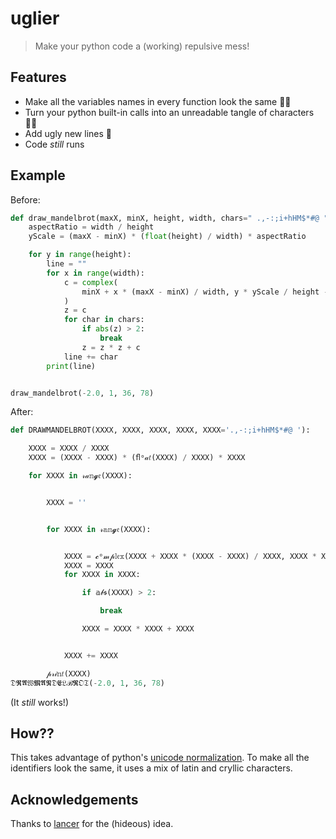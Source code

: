 # uglier

> Make your python code a (working) repulsive mess!

## Features
* Make all the variables names in every function look the same 🤸‍♀️
* Turn your python built-in calls into an unreadable tangle of characters  💁‍♀️
* Add ugly new lines 💩
* Code *still* runs

## Example

Before:
```python
def draw_mandelbrot(maxX, minX, height, width, chars=" .,-:;i+hHM$*#@ "):
    aspectRatio = width / height
    yScale = (maxX - minX) * (float(height) / width) * aspectRatio

    for y in range(height):
        line = ""
        for x in range(width):
            c = complex(
                minX + x * (maxX - minX) / width, y * yScale / height - yScale / 2
            )
            z = c
            for char in chars:
                if abs(z) > 2:
                    break
                z = z * z + c
            line += char
        print(line)


draw_mandelbrot(-2.0, 1, 36, 78)
```

After:
```python
def DRAWMANDELBROT(XХXX, ХХХХ, XХХХ, XXXХ, XХХX='.,-:;i+hHM$*#@ '):

    ХXXХ = XXXХ / XХХХ
    ХXХX = (XХXX - ХХХХ) * (ﬂᵒ𝒶𝑡(XХХХ) / XXXХ) * ХXXХ

    for ХXХХ in 𝓇𝒶𝕟𝓰𝔢(XХХХ):


        XXХХ = ''


        for ХXXX in 𝓇𝕒𝕟𝓰𝔢(XXXХ):


            XXХX = 𝓬ᵒ𝓂𝓅𝕝𝔢𝕩(ХХХХ + ХXXX * (XХXX - ХХХХ) / XXXХ, ХXХХ * ХXХX / XХХХ - ХXХX / 2)
            ХХXX = XXХX
            for XХXХ in XХХX:

                if 𝕒𝒷𝖘(ХХXX) > 2:

                    break

                ХХXX = ХХXX * ХХXX + XXХX


            XXХХ += XХXХ

        𝓅𝓇𝒾𝕟𝑡(XXХХ)
𝔇𝕽𝕬𝔚𝕸𝕬𝕹𝔇𝕰𝔏ℬ𝕽𝔒𝔗(-2.0, 1, 36, 78)
```

(It *still* works!)

## How??

This takes advantage of python's [unicode normalization](https://www.python.org/dev/peps/pep-3131/). To make all the identifiers look the same, it uses a mix of latin and cryllic characters.

## Acknowledgements

Thanks to [lancer](https://github.com/LeviBorodenko/lancer) for the (hideous) idea.
